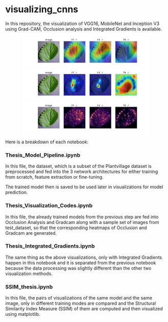 # visualizing_cnns
In this repository, the visualization of VGG16, MobileNet and Inception V3 using Grad-CAM, Occlusion analysis and Integrated Gradients is available.

<p align="center">
<img src="./images/GradCAM-Viz-of-IN-0.jpg" width="400">
<img src="./images/Occlusion-Viz-of-IN-0.jpg" width="400">
<img src="./images/IG-Viz-of-IN-0.jpg" width="400">
</p>

Here is a breakdown of each notebook:

### Thesis_Model_Pipeline.ipynb

In this file, the dataset, which is a subset of the Plantvillage dataset is preprocessed and fed into the 3 network architectures for either training from scratch, feature extraction or fine-tuning.

The trained model then is saved to be used later in visualizations for model prediction.

### Thesis_Visualization_Codes.ipynb

In this file, the already trained models from the previous step are fed into Occlusion Analysis and Gradcam along with a sample set of images from test_dataset, so that the corresponding heatmaps of Occlusion and Gradcam are generated. 

### Thesis_Integrated_Gradients.ipynb
The same thing as the above visualizations, only with Integrated Gradients happen in this notebook and it is separated from the previous notebook because the data processing was slightly different than the other two visualization methods.

### SSIM_thesis.ipynb
In this file, the pairs of visualizations of the same model and the same image, only in different training modes are compared and the Structural Similarity Index Measure (SSIM) of them are computed and then visualized using matplotlib.



